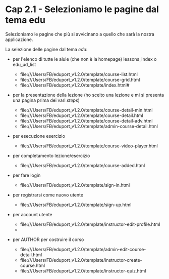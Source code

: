 # <a name="top"></a> Cap 2.1 - Selezioniamo le pagine dal tema edu

Selezioniamo le pagine che più si avvicinano a quello che sarà la nostra applicazione.



La selezione delle pagine dal tema *edu*:

- per l'elenco di tutte le alule (che non è la homepage) lessons_index o edu_ud_list
  - file:///Users/FB/eduport_v1.2.0/template/course-list.html
  - file:///Users/FB/eduport_v1.2.0/template/course-grid.html
  - file:///Users/FB/eduport_v1.2.0/template/index.html#

- per la presentazione della lezione (ho scelto una lezione e mi si presenta una pagina prima dei vari *steps*)
  - file:///Users/FB/eduport_v1.2.0/template/course-detail-min.html
  - file:///Users/FB/eduport_v1.2.0/template/course-detail.html
  - file:///Users/FB/eduport_v1.2.0/template/course-detail-adv.html
  - file:///Users/FB/eduport_v1.2.0/template/admin-course-detail.html

- per esecuzione esercizio
  - file:///Users/FB/eduport_v1.2.0/template/course-video-player.html

- per completamento lezione/esercizio
  - file:///Users/FB/eduport_v1.2.0/template/course-added.html


- per fare login
  - file:///Users/FB/eduport_v1.2.0/template/sign-in.html

- per registrarsi come nuovo utente
  - file:///Users/FB/eduport_v1.2.0/template/sign-up.html

- per account utente
  - file:///Users/FB/eduport_v1.2.0/template/instructor-edit-profile.html
  - 

- per AUTHOR per costruire il corso
  - file:///Users/FB/eduport_v1.2.0/template/admin-edit-course-detail.html
  - file:///Users/FB/eduport_v1.2.0/template/instructor-create-course.html
  - file:///Users/FB/eduport_v1.2.0/template/instructor-quiz.html


